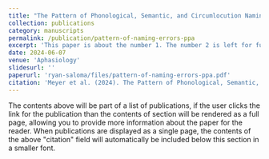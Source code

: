 ```yaml
---
title: "The Pattern of Phonological, Semantic, and Circumlocution Naming Errors for Nouns and Verbs in Primary Progressive Aphasia"
collection: publications
category: manuscripts
permalink: /publication/pattern-of-naming-errors-ppa
excerpt: 'This paper is about the number 1. The number 2 is left for future work.'
date: 2024-06-07
venue: 'Aphasiology'
slidesurl: ''
paperurl: 'ryan-saloma/files/pattern-of-naming-errors-ppa.pdf'
citation: 'Meyer et al. (2024). The Pattern of Phonological, Semantic, and Circumlocution Naming Errors for Nouns and Verbs in Primary Progressive Aphasia. <i>Aphasiology</i>, 1-25. https://doi.org/10.1080/02687038.2024.2361961'
---
```


The contents above will be part of a list of publications, if the user clicks the link for the publication than the contents of section will be rendered as a full page, allowing you to provide more information about the paper for the reader. When publications are displayed as a single page, the contents of the above "citation" field will automatically be included below this section in a smaller font.
